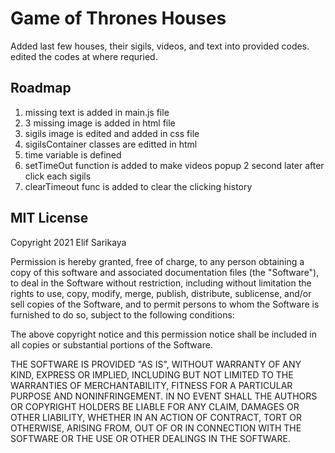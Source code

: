 # Game of Thrones Houses
Added last few houses, their sigils, videos, and text into provided codes. edited the codes at where requried.

## Roadmap
1. missing text is added in main.js file
2. 3 missing image is added in html file
3. sigils image is edited and added in css file
4. sigilsContainer classes are editted in html
5. time variable is defined
6. setTimeOut function is added to make videos popup 2 second later after click each sigils
7. clearTimeout func is added to clear the clicking history

## MIT License
Copyright 2021 Elif Sarikaya

Permission is hereby granted, free of charge, to any person obtaining a copy of this software and associated documentation files (the "Software"), to deal in the Software without restriction, including without limitation the rights to use, copy, modify, merge, publish, distribute, sublicense, and/or sell copies of the Software, and to permit persons to whom the Software is furnished to do so, subject to the following conditions:

The above copyright notice and this permission notice shall be included in all copies or substantial portions of the Software.

THE SOFTWARE IS PROVIDED "AS IS", WITHOUT WARRANTY OF ANY KIND, EXPRESS OR IMPLIED, INCLUDING BUT NOT LIMITED TO THE WARRANTIES OF MERCHANTABILITY, FITNESS FOR A PARTICULAR PURPOSE AND NONINFRINGEMENT. IN NO EVENT SHALL THE AUTHORS OR COPYRIGHT HOLDERS BE LIABLE FOR ANY CLAIM, DAMAGES OR OTHER LIABILITY, WHETHER IN AN ACTION OF CONTRACT, TORT OR OTHERWISE, ARISING FROM, OUT OF OR IN CONNECTION WITH THE SOFTWARE OR THE USE OR OTHER DEALINGS IN THE SOFTWARE.
